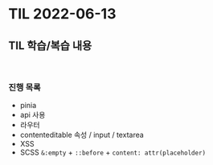 # TIL 2022-06-13

## TIL 학습/복습 내용

<br>

### 진행 목록

- pinia
- api 사용
- 라우터
- contenteditable 속성 / input / textarea
- XSS
- SCSS `&:empty` + `::before` + `content: attr(placeholder)`
